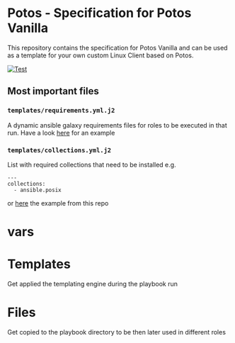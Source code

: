 # Potos - Specification for Potos Vanilla

This repository contains the specification for Potos Vanilla and can be used as a template for your own custom Linux Client based on Potos.

[![Test](https://github.com/projectpotos/ansible-specs-potos/actions/workflows/test.yml/badge.svg)](https://github.com/projectpotos/ansible-specs-potos/actions/workflows/test.yml)

## Most important files

### `templates/requirements.yml.j2`
A dynamic ansible galaxy requirements files for roles to be executed in that run. Have a look [here](https://github.com/potosproject/ansible-specs-potos/tree/main/templates/requirements.yml.j2) for an example

### `templates/collections.yml.j2`
List with required collections that need to be installed e.g.
```
---
collections:
  - ansible.posix 
```
or [here](https://github.com/potosproject/ansible-specs-potos/tree/main/templates/requirements.yml.j2) the example from this repo

## 

# vars

# Templates

Get applied the templating engine during the playbook run

# Files

Get copied to the playbook directory to be then later used in different roles
